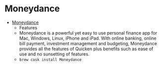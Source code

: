 # Moneydance
- [Moneydance](https://infinitekind.com/moneydance)
  -  Features
  - Moneydance is a powerful yet easy to use personal finance app for Mac, Windows, Linux, iPhone and iPad.  With online banking, online bill payment, investment management and budgeting, Moneydance provides all the features of Quicken plus benefits such as ease of use and no sunsetting of features.
  - `brew cask install Moneydance`
